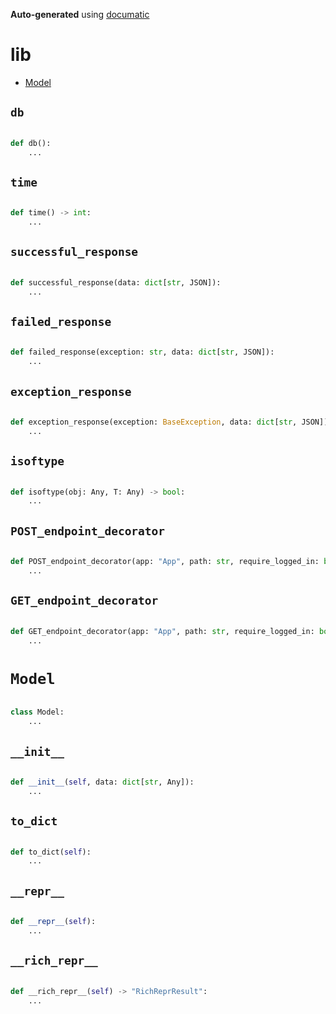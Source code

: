 **Auto-generated** using [documatic](https://github.com/aspizu/documatic)


# lib


 - [Model](#Model)



## `db`


```py

def db():
    ...
```

## `time`


```py

def time() -> int:
    ...
```

## `successful_response`


```py

def successful_response(data: dict[str, JSON]):
    ...
```

## `failed_response`


```py

def failed_response(exception: str, data: dict[str, JSON]):
    ...
```

## `exception_response`


```py

def exception_response(exception: BaseException, data: dict[str, JSON]):
    ...
```

## `isoftype`


```py

def isoftype(obj: Any, T: Any) -> bool:
    ...
```

## `POST_endpoint_decorator`


```py

def POST_endpoint_decorator(app: "App", path: str, require_logged_in: bool):
    ...
```

## `GET_endpoint_decorator`


```py

def GET_endpoint_decorator(app: "App", path: str, require_logged_in: bool):
    ...
```

# `Model`


```py

class Model:
    ...
```

## `__init__`


```py

def __init__(self, data: dict[str, Any]):
    ...
```

## `to_dict`


```py

def to_dict(self):
    ...
```

## `__repr__`


```py

def __repr__(self):
    ...
```

## `__rich_repr__`


```py

def __rich_repr__(self) -> "RichReprResult":
    ...
```

